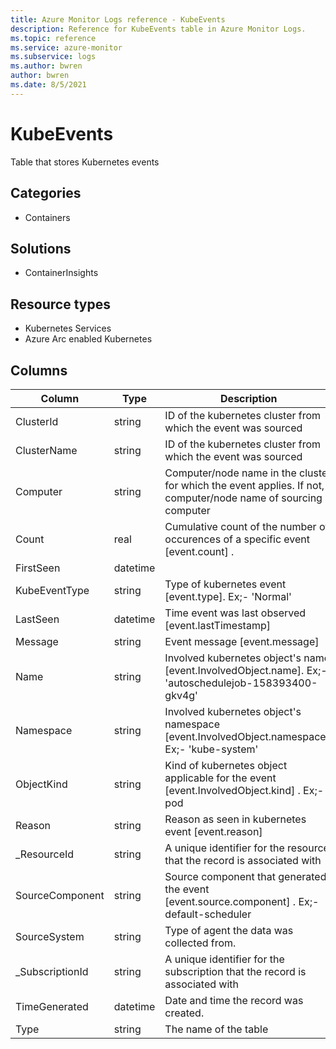 ```yaml
---
title: Azure Monitor Logs reference - KubeEvents
description: Reference for KubeEvents table in Azure Monitor Logs.
ms.topic: reference
ms.service: azure-monitor
ms.subservice: logs
ms.author: bwren
author: bwren
ms.date: 8/5/2021
---
```


# KubeEvents

 Table that stores Kubernetes events 

## Categories

- Containers
## Solutions

- ContainerInsights
## Resource types

- Kubernetes Services
- Azure Arc enabled Kubernetes




## Columns

|Column|Type|Description|
|---|---|---|
|ClusterId|string|ID of the kubernetes cluster from which the event was sourced|
|ClusterName|string|ID of the kubernetes cluster from which the event was sourced|
|Computer|string|Computer/node name in the cluster for which the event applies. If not, computer/node name of sourcing computer|
|Count|real|Cumulative count of the number of occurences of a specific event [event.count] .|
|FirstSeen|datetime||
|KubeEventType|string|Type of kubernetes event [event.type]. Ex;- 'Normal' |
|LastSeen|datetime|Time event was last observed [event.lastTimestamp]|
|Message|string|Event message [event.message]|
|Name|string|Involved kubernetes object's name [event.InvolvedObject.name]. Ex;- 'autoschedulejob-158393400-gkv4g'|
|Namespace|string|Involved kubernetes object's namespace [event.InvolvedObject.namespace]. Ex;- 'kube-system'|
|ObjectKind|string|Kind of kubernetes object applicable for the event [event.InvolvedObject.kind] . Ex;- pod|
|Reason|string|Reason as seen in kubernetes event [event.reason]|
|_ResourceId|string|A unique identifier for the resource that the record is associated with|
|SourceComponent|string|Source component that generated the event [event.source.component] . Ex;- default-scheduler|
|SourceSystem|string|Type of agent the data was collected from. |
|_SubscriptionId|string|A unique identifier for the subscription that the record is associated with|
|TimeGenerated|datetime|Date and time the record was created.|
|Type|string|The name of the table|

